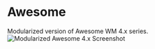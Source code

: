 Awesome
=====================

Modularized version of Awesome WM 4.x series.
![Modularized Awesome 4.x Screenshot][awesome-4x-screenshot]

[awesome-4x-screenshot]: https://gitlab.com/epsi-rns/dotfiles/raw/master/awesome/4.3/void-awesome.png
